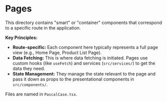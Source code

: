 # Pages

This directory contains "smart" or "container" components that correspond to a specific route in the application.

**Key Principles:**
- **Route-specific:** Each component here typically represents a full page view (e.g., Home Page, Product List Page).
- **Data Fetching:** This is where data fetching is initiated. Pages use custom hooks (like `useFetch`) and services (`src/services/`) to get the data they need.
- **State Management:** They manage the state relevant to the page and pass it down as props to the presentational components in `src/components/`.

Files are named in `PascalCase.tsx`. 